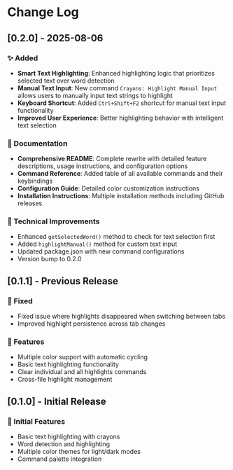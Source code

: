 # Change Log

## [0.2.0] - 2025-08-06
### ✨ Added
- **Smart Text Highlighting**: Enhanced highlighting logic that prioritizes selected text over word detection
- **Manual Text Input**: New command `Crayons: Highlight Manual Input` allows users to manually input text strings to highlight
- **Keyboard Shortcut**: Added `Ctrl+Shift+F2` shortcut for manual text input functionality
- **Improved User Experience**: Better highlighting behavior with intelligent text selection

### 📖 Documentation
- **Comprehensive README**: Complete rewrite with detailed feature descriptions, usage instructions, and configuration options
- **Command Reference**: Added table of all available commands and their keybindings
- **Configuration Guide**: Detailed color customization instructions
- **Installation Instructions**: Multiple installation methods including GitHub releases

### 🔧 Technical Improvements
- Enhanced `getSelectedWord()` method to check for text selection first
- Added `highlightManual()` method for custom text input
- Updated package.json with new command configurations
- Version bump to 0.2.0

## [0.1.1] - Previous Release
### 🐛 Fixed
- Fixed issue where highlights disappeared when switching between tabs
- Improved highlight persistence across tab changes

### 🎨 Features
- Multiple color support with automatic cycling
- Basic text highlighting functionality
- Clear individual and all highlights commands
- Cross-file highlight management

## [0.1.0] - Initial Release
### 🎉 Initial Features
- Basic text highlighting with crayons
- Word detection and highlighting
- Multiple color themes for light/dark modes
- Command palette integration